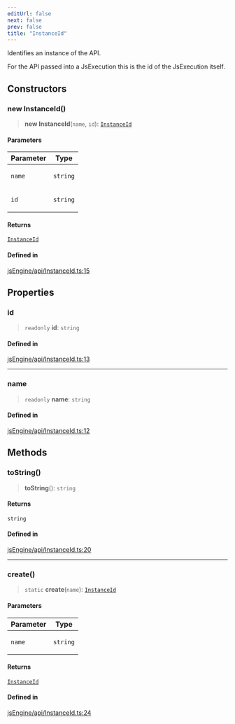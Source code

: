 ```yaml
---
editUrl: false
next: false
prev: false
title: "InstanceId"
---
```


Identifies an instance of the API.

For the API passed into a JsExecution this is the id of the JsExecution itself.

## Constructors

### new InstanceId()

> **new InstanceId**(`name`, `id`): [`InstanceId`](/obsidian-js-engine-plugin-docs/api/classes/instanceid/)

#### Parameters

<table>
<thead>
<tr>
<th>Parameter</th>
<th>Type</th>
</tr>
</thead>
<tbody>
<tr>
<td>

`name`

</td>
<td>

`string`

</td>
</tr>
<tr>
<td>

`id`

</td>
<td>

`string`

</td>
</tr>
</tbody>
</table>

#### Returns

[`InstanceId`](/obsidian-js-engine-plugin-docs/api/classes/instanceid/)

#### Defined in

[jsEngine/api/InstanceId.ts:15](https://github.com/mProjectsCode/obsidian-js-engine-plugin/blob/1f0648da628182867a83f5d8f76c6abab1f05793/jsEngine/api/InstanceId.ts#L15)

## Properties

### id

> `readonly` **id**: `string`

#### Defined in

[jsEngine/api/InstanceId.ts:13](https://github.com/mProjectsCode/obsidian-js-engine-plugin/blob/1f0648da628182867a83f5d8f76c6abab1f05793/jsEngine/api/InstanceId.ts#L13)

***

### name

> `readonly` **name**: `string`

#### Defined in

[jsEngine/api/InstanceId.ts:12](https://github.com/mProjectsCode/obsidian-js-engine-plugin/blob/1f0648da628182867a83f5d8f76c6abab1f05793/jsEngine/api/InstanceId.ts#L12)

## Methods

### toString()

> **toString**(): `string`

#### Returns

`string`

#### Defined in

[jsEngine/api/InstanceId.ts:20](https://github.com/mProjectsCode/obsidian-js-engine-plugin/blob/1f0648da628182867a83f5d8f76c6abab1f05793/jsEngine/api/InstanceId.ts#L20)

***

### create()

> `static` **create**(`name`): [`InstanceId`](/obsidian-js-engine-plugin-docs/api/classes/instanceid/)

#### Parameters

<table>
<thead>
<tr>
<th>Parameter</th>
<th>Type</th>
</tr>
</thead>
<tbody>
<tr>
<td>

`name`

</td>
<td>

`string`

</td>
</tr>
</tbody>
</table>

#### Returns

[`InstanceId`](/obsidian-js-engine-plugin-docs/api/classes/instanceid/)

#### Defined in

[jsEngine/api/InstanceId.ts:24](https://github.com/mProjectsCode/obsidian-js-engine-plugin/blob/1f0648da628182867a83f5d8f76c6abab1f05793/jsEngine/api/InstanceId.ts#L24)
